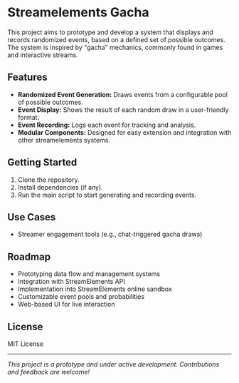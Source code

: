 # Streamelements Gacha
This project aims to prototype and develop a system that displays and records randomized events, based on a defined set of possible outcomes. The system is inspired by "gacha" mechanics, commonly found in games and interactive streams.

## Features

- **Randomized Event Generation:** Draws events from a configurable pool of possible outcomes.
- **Event Display:** Shows the result of each random draw in a user-friendly format.
- **Event Recording:** Logs each event for tracking and analysis.
- **Modular Components:** Designed for easy extension and integration with other streamelements systems.

## Getting Started

1. Clone the repository.
2. Install dependencies (if any).
3. Run the main script to start generating and recording events.

## Use Cases

- Streamer engagement tools (e.g., chat-triggered gacha draws)

## Roadmap

- Prototyping data flow and management systems
- Integration with StreamElements API
- Implementation into StreamElements online sandbox
- Customizable event pools and probabilities
- Web-based UI for live interaction

## License

MIT License

---

*This project is a prototype and under active development. Contributions and feedback are welcome!*